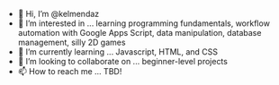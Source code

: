 - 👋 Hi, I’m @kelmendaz
- 👀 I’m interested in ... learning programming fundamentals, workflow automation with Google Apps Script, data manipulation, database management, silly 2D games
- 🌱 I’m currently learning ... Javascript, HTML, and CSS
- 💞️ I’m looking to collaborate on ... beginner-level projects
- 📫 How to reach me ... TBD!

<!---
kelmendaz/kelmendaz is a ✨ special ✨ repository because its `README.md` (this file) appears on your GitHub profile.
You can click the Preview link to take a look at your changes.
--->
